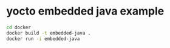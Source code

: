 # yocto embedded java example

```sh
cd docker
docker build -t embedded-java .
docker run -i embedded-java
```